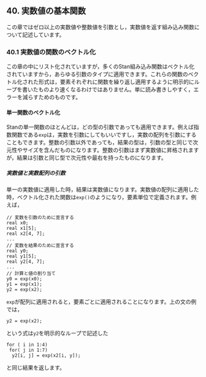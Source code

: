 ## 40. 実数値の基本関数

この章ではゼロ以上の実数値や整数値を引数とし，実数値を返す組み込み関数について記述しています。

### 40.1 実数値の関数のベクトル化

この章の中にリスト化されていますが，多くのStan組み込み関数はベクトル化されていますから，あらゆる引数のタイプに適用できます。これらの関数のベクトル化された形式は，要素それぞれに関数を繰り返し適用するように明示的にループを書いたものより速くなるわけではありません。単に読み書きしやすく，エラーを減らすためのものです。

#### 単一関数のベクトル化

Stanの単一関数のほとんどは，どの型の引数であっても適用できます。例えば指数関数である`exp`は，実数を引数にしてもいいですし，実数の配列を引数にすることもできます。整数の引数以外であっても，結果の型は，引数の型と同じで次元性やサイズを含んだものになります。整数の引数はまず実数値に昇格されますが，結果は引数と同じ型で次元性や最右を持ったものになります。

##### 実数値と実数配列の引数

単一の実数値に適用した時，結果は実数値になります。実数値の配列に適用した時，ベクトル化された関数は`exp()`のようになり，要素単位で定義されます。例えば，

```
// 変数を引数のために宣言する
real x0;
real x1[5];
real x2[4, 7];
...
// 変数を結果のために宣言する
real y0;
real y1[5];
real y2[4, 7];
...
// 計算と値の割り当て
y0 = exp(x0);
y1 = exp(x1);
y2 = exp(x2);
```

`exp`が配列に適用されると，要素ごとに適用されることになります。上の文の例では，

```
y2 = exp(x2);
```

という式は`y2`を明示的なループで記述した

```
for ( i in 1:4)
 for( j in 1:7)
  y2[i, j] = exp(x2[i, y]);
```

と同じ結果を返します。

